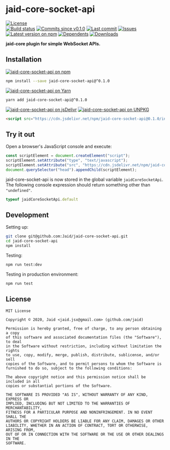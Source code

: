 # jaid-core-socket-api


<a href="https://raw.githubusercontent.com/Jaid/jaid-core-socket-api/master/license.txt"><img src="https://img.shields.io/github/license/Jaid/jaid-core-socket-api?style=flat-square" alt="License"/></a>  
<a href="https://actions-badge.atrox.dev/Jaid/jaid-core-socket-api/goto"><img src="https://img.shields.io/endpoint.svg?style=flat-square&url=https%3A%2F%2Factions-badge.atrox.dev%2FJaid%2Fjaid-core-socket-api%2Fbadge" alt="Build status"/></a> <a href="https://github.com/Jaid/jaid-core-socket-api/commits"><img src="https://img.shields.io/github/commits-since/Jaid/jaid-core-socket-api/v0.1.0?style=flat-square&logo=github" alt="Commits since v0.1.0"/></a> <a href="https://github.com/Jaid/jaid-core-socket-api/commits"><img src="https://img.shields.io/github/last-commit/Jaid/jaid-core-socket-api?style=flat-square&logo=github" alt="Last commit"/></a> <a href="https://github.com/Jaid/jaid-core-socket-api/issues"><img src="https://img.shields.io/github/issues/Jaid/jaid-core-socket-api?style=flat-square&logo=github" alt="Issues"/></a>  
<a href="https://npmjs.com/package/jaid-core-socket-api"><img src="https://img.shields.io/npm/v/jaid-core-socket-api?style=flat-square&logo=npm&label=latest%20version" alt="Latest version on npm"/></a> <a href="https://github.com/Jaid/jaid-core-socket-api/network/dependents"><img src="https://img.shields.io/librariesio/dependents/npm/jaid-core-socket-api?style=flat-square&logo=npm" alt="Dependents"/></a> <a href="https://npmjs.com/package/jaid-core-socket-api"><img src="https://img.shields.io/npm/dm/jaid-core-socket-api?style=flat-square&logo=npm" alt="Downloads"/></a>

**jaid-core plugin for simple WebSocket APIs.**















## Installation
<a href="https://npmjs.com/package/jaid-core-socket-api"><img src="https://img.shields.io/badge/npm-jaid--core--socket--api-C23039?style=flat-square&logo=npm" alt="jaid-core-socket-api on npm"/></a>
```bash
npm install --save jaid-core-socket-api@^0.1.0
```
<a href="https://yarnpkg.com/package/jaid-core-socket-api"><img src="https://img.shields.io/badge/Yarn-jaid--core--socket--api-2F8CB7?style=flat-square&logo=yarn&logoColor=white" alt="jaid-core-socket-api on Yarn"/></a>
```bash
yarn add jaid-core-socket-api@^0.1.0
```
<a href="https://jsdelivr.com/package/npm/jaid-core-socket-api/"><img src="https://img.shields.io/badge/jsDelivr-jaid--core--socket--api-orange?style=flat-square&logo=html5&logoColor=white" alt="jaid-core-socket-api on jsDelivr"/></a> <a href="https://unpkg.com/browse/jaid-core-socket-api/"><img src="https://img.shields.io/badge/UNPKG-jaid--core--socket--api-orange?style=flat-square&logo=html5&logoColor=white" alt="jaid-core-socket-api on UNPKG"/></a>
```html
<script src="https://cdn.jsdelivr.net/npm/jaid-core-socket-api@0.1.0/index.js"/>
```


## Try it out



Open a browser's JavaScript console and execute:

```javascript
const scriptElement = document.createElement("script");
scriptElement.setAttribute("type", "text/javascript");
scriptElement.setAttribute("src", "https://cdn.jsdelivr.net/npm/jaid-core-socket-api@0.1.0/index.js");
document.querySelector("head").appendChild(scriptElement);
```

jaid-core-socket-api is now stored in the global variable `jaidCoreSocketApi`. The following console expression should return something other than `"undefined"`.

```javascript
typeof jaidCoreSocketApi.default
```






## Development



Setting up:
```bash
git clone git@github.com:Jaid/jaid-core-socket-api.git
cd jaid-core-socket-api
npm install
```
Testing:
```bash
npm run test:dev
```
Testing in production environment:
```bash
npm run test
```


## License
```text
MIT License

Copyright © 2020, Jaid <jaid.jsx@gmail.com> (github.com/jaid)

Permission is hereby granted, free of charge, to any person obtaining a copy
of this software and associated documentation files (the "Software"), to deal
in the Software without restriction, including without limitation the rights
to use, copy, modify, merge, publish, distribute, sublicense, and/or sell
copies of the Software, and to permit persons to whom the Software is
furnished to do so, subject to the following conditions:

The above copyright notice and this permission notice shall be included in all
copies or substantial portions of the Software.

THE SOFTWARE IS PROVIDED "AS IS", WITHOUT WARRANTY OF ANY KIND, EXPRESS OR
IMPLIED, INCLUDING BUT NOT LIMITED TO THE WARRANTIES OF MERCHANTABILITY,
FITNESS FOR A PARTICULAR PURPOSE AND NONINFRINGEMENT. IN NO EVENT SHALL THE
AUTHORS OR COPYRIGHT HOLDERS BE LIABLE FOR ANY CLAIM, DAMAGES OR OTHER
LIABILITY, WHETHER IN AN ACTION OF CONTRACT, TORT OR OTHERWISE, ARISING FROM,
OUT OF OR IN CONNECTION WITH THE SOFTWARE OR THE USE OR OTHER DEALINGS IN THE
SOFTWARE.
```
